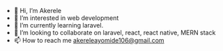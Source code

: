 - 👋 Hi, I’m Akerele
- 👀 I’m interested in web development
- 🌱 I’m currently learning laravel.
- 💞️ I’m looking to collaborate on laravel, react, react native, MERN stack
- 📫 How to reach me akereleayomide106@gmail.com

<!---
ArkDevLarry/ArkDevLarry is a ✨ special ✨ repository because its `README.md` (this file) appears on your GitHub profile.
You can click the Preview link to take a look at your changes.
--->
